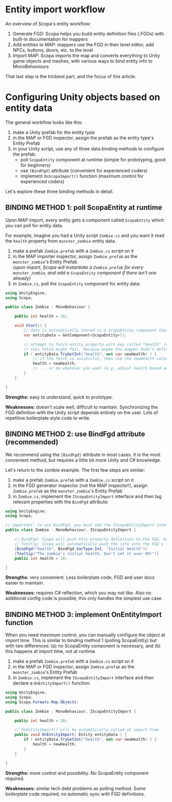 # Entity import workflow

An overview of Scopa's entity workflow:

1. Generate FGD: Scopa helps you build entity definition files (.FGDs) with built-in documentation for mappers
2. Add entities to MAP: mappers use the FGD in their level editor, add NPCs, buttons, doors, etc. to the level
3. Import MAP: Scopa imports the map and converts everything to Unity game objects and meshes, with various ways to bind entity info to MonoBehaviours

That last step is the trickiest part, and the focus of this article.

# Configuring Unity objects based on entity data

The general workflow looks like this:

1. make a Unity prefab for the entity type
2. in the MAP or FGD inspector, assign the prefab as the entity type's Entity Prefab
3. in your Unity script, use any of three data binding methods to configure the prefab:
    - poll `ScopaEntity` component at runtime (simple for prototyping, good for beginners)
    - use `[BindFgd]` attribute (convenient for experienced coders)
    - implement `OnScopaImport()` function (maximum control for experienced coders)

Let's explore these three binding methods in detail.

## BINDING METHOD 1: poll ScopaEntity at runtime

Upon MAP import, every entity gets a component called `ScopaEntity` which you can poll for entity data.

For example, imagine you had a Unity script `Zombie.cs` and you want it read the `health` property from `monster_zombie` entity data.

1. make a prefab `Zombie.prefab` with a `Zombie.cs` script on it
2. in the MAP importer inspector, assign `Zombie.prefab` as the `monster_zombie`'s Entity Prefab <br /> *(upon import, Scopa will instantiate a `Zombie.prefab` for every `monster_zombie`, and add a `ScopaEntity` component if there isn't one already)*
3. in `Zombie.cs`, poll the `ScopaEntity` component for entity data:

```csharp
using UnityEngine;
using Scopa;

public class Zombie : MonoBehaviour {

    public int health = 10;

    void Start() {
        // data is automatically stored in a ScopaEntity component that gets added upon MAP import
        var entityData = GetComponent<ScopaEntity>();

        // attempt to fetch entity property with key called "health" (case-sensitive)
        // this fetch might fail, because maybe the mapper didn't define any "health", etc.
        if ( entityData.TryGetInt("health", out var newHealth) ) {
            // if the fetch is successful, then use the newHealth value
            health = newHealth;
            // ... or do whatever you want (e.g. adjust health based on current difficulty mode?)
        }
    }

}
```

**Strengths:** easy to understand, quick to prototype.

**Weaknesses:** doesn't scale well, difficult to maintain. Synchronizing the FGD definition with the Unity script depends entirely on the user. Lots of repetitive boilerplate style code to write.


## BINDING METHOD 2: use BindFgd attribute (recommended)

We recommend using the `[BindFgd]` attribute in most cases. It is the most convenient method, but requires a little bit more Unity and C# knowledge.

Let's return to the zombie example. The first few steps are similar:

1. make a prefab `Zombie.prefab` with a `Zombie.cs` script on it
2. in the FGD generator inspector (not the MAP inspector!), assign `Zombie.prefab` as the `monster_zombie`'s Entity Prefab
3. in `Zombie.cs`, implement the `IScopaEntityImport` interface and then tag relevant properties with the `BindFgd` attribute:

```csharp
using UnityEngine;
using Scopa;

// important: to use BindFgd, you must add the IScopaEntityImport interface
public class Zombie : MonoBehaviour, IScopaEntityImport {

    // BindFgd: Scopa will push this property definition to the FGD, but also sync with values from the MAP too.
    // Tooltip: Scopa will automatically push the info into the FGD's level editor help text.
    [BindFgd("health", BindFgd.VarType.Int, "Initial Health")]  
    [Tooltip("The zombie's initial health. Don't set it over 99!")]  
    public int health = 10;

}
```

**Strengths:** very convenient. Less boilerplate code, FGD and user docs easier to maintain.

**Weaknesses:** requires C# reflection, which you may not like. Also no additional config code is possible, this only handles the simplest use case.


## BINDING METHOD 3: implement OnEntityImport function

When you need maximum control, you can manually configure the object at import time. This is similar to binding method 1 (polling ScopaEntity) but with two differences: (a) no ScopaEntity component is necessary, and (b) this happens at import time, not at runtime.

1. make a prefab `Zombie.prefab` with a `Zombie.cs` script on it
2. in the MAP or FGD inspector, assign `Zombie.prefab` as the `monster_zombie`'s Entity Prefab
3. in `Zombie.cs`, implement the `IScopaEntityImport` interface and then declare a `OnEntityImport()` function:

```csharp
using UnityEngine;
using Scopa;
using Scopa.Formats.Map.Objects;

public class Zombie : MonoBehaviour, IScopaEntityImport {

    public int health = 10;

    // OnEntityImport() will be automatically called at import time
    public void OnEntityImport( Entity entityData ) { 
        if ( entityData.TryGetInt("health", out var newHealth) ) {
            health = newHealth;
        }
    }

}
```

**Strengths:** more control and possibility. No ScopaEntity component required.

**Weaknesses:** similar tech debt problems as polling method. Some boilerplate code required, no automatic sync with FGD definitions.


